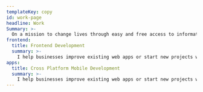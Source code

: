 ```yaml
---
templateKey: copy
id: work-page
headline: Work
Summary: >-
  On a mission to change lives through easy and free access to information for all. Advances my mission by fostering accessibility, performance and empathy driven development. Also participates in various open source movements that share my values such as Code for Africa, Code for Kenya, etc
frontend:
  title: Frontend Development
  summary: >-
    I help businesses improve existing web apps or start new projects with an emphasis on performance, scalability and Accessibility. I am usually involved in the development of single-page applications, progressive web apps, component libraries and style guides, JAM Stack sites and Landing pages.
apps:
  title: Cross Platform Mobile Development
  summary: >-
    I help businesses improve existing web apps or start new projects with an emphasis on performance, scalability and Accessibility. I am usually involved in the development of single-page applications, progressive web apps, component libraries and style guides, JAM Stack sites and Landing pages.
---
```

